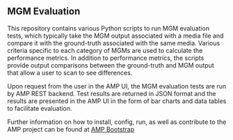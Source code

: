 ## MGM Evaluation

This repository contains various Python scripts to run MGM evaluation tests, which typically take the MGM output associated with a media file and compare it with the ground-truth associated with the same media. Various criteria specific to each category of MGMs are used to calculate the performance metrics. In addition to performance metrics, the scripts provide output comparisons between the ground-truth and MGM output that allow a user to scan to see differences.

Upon request from the user in the AMP UI, the MGM evaluation tests are run by AMP REST backend. Test results are returned in JSON format and the results are presented in the AMP UI in the form of bar charts and data tables to facilitate evaluation.

Further information on how to install, config, run, as well as contribute to the AMP project can be found at [AMP Bootstrap](https://github.com/AudiovisualMetadataPlatform/amp_bootstrap)
